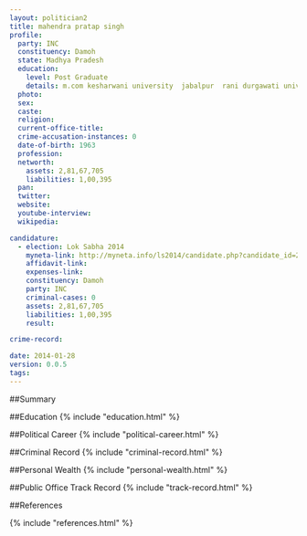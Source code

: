 ```yaml
---
layout: politician2
title: mahendra pratap singh
profile: 
  party: INC
  constituency: Damoh
  state: Madhya Pradesh
  education: 
    level: Post Graduate
    details: m.com kesharwani university  jabalpur  rani durgawati university jabalpur in 1984  b.com kesharwani jalanpur  rani durgawati university jalampur in 1982  12th passed from sh.bhu.higher school bhopal in 1979.
  photo: 
  sex: 
  caste: 
  religion: 
  current-office-title: 
  crime-accusation-instances: 0
  date-of-birth: 1963
  profession: 
  networth: 
    assets: 2,81,67,705
    liabilities: 1,00,395
  pan: 
  twitter: 
  website: 
  youtube-interview: 
  wikipedia: 

candidature: 
  - election: Lok Sabha 2014
    myneta-link: http://myneta.info/ls2014/candidate.php?candidate_id=2919
    affidavit-link: 
    expenses-link: 
    constituency: Damoh 
    party: INC
    criminal-cases: 0
    assets: 2,81,67,705
    liabilities: 1,00,395
    result:  

crime-record: 

date: 2014-01-28
version: 0.0.5
tags: 
---
```

##Summary


##Education
{% include "education.html" %}


##Political Career
{% include "political-career.html" %}


##Criminal Record
{% include "criminal-record.html" %}


##Personal Wealth
{% include "personal-wealth.html" %}


##Public Office Track Record
{% include "track-record.html" %}


##References


{% include "references.html" %}